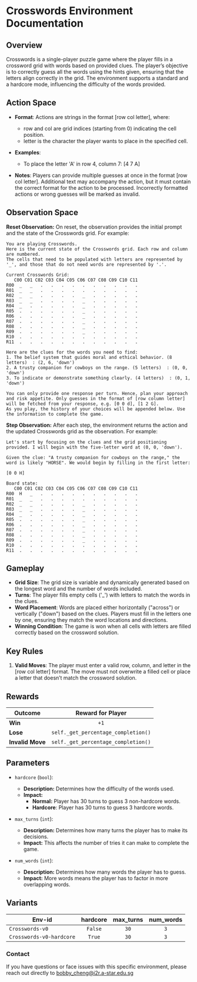 # Crosswords Environment Documentation

## Overview
Crosswords is a single-player puzzle game where the player fills in a crossword grid with words based on provided clues. The player’s objective is to correctly guess all the words using the hints given, ensuring that the letters align correctly in the grid. The environment supports a standard and a hardcore mode, influencing the difficulty of the words provided.

## Action Space
- **Format**: Actions are strings in the format [row col letter], where:
    - row and col are grid indices (starting from 0) indicating the cell position.
    - letter is the character the player wants to place in the specified cell.

- **Examples**:
    - To place the letter 'A' in row 4, column 7: [4 7 A]

- **Notes**: Players can provide multiple guesses at once in the format [row col letter]. Additional text may accompany the action, but it must contain the correct format for the action to be processed. Incorrectly formatted actions or wrong guesses will be marked as invalid.

## Observation Space

**Reset Observation:**
On reset, the observation provides the initial prompt and the state of the Crosswords grid. For example:

```plaintext
You are playing Crosswords.
Here is the current state of the Crosswords grid. Each row and column are numbered.
The cells that need to be populated with letters are represented by '_', and those that do not need words are represented by '.'.

Current Crosswords Grid:
   C00 C01 C02 C03 C04 C05 C06 C07 C08 C09 C10 C11
R00  _   _   .   .   .   .   .   .   .   .   .   .  
R01  _   _   .   .   .   .   .   .   .   .   .   .  
R02  _   _   .   .   .   .   _   .   .   .   .   .  
R03  _   _   .   .   .   .   _   .   .   .   .   .  
R04  _   .   .   .   .   .   _   .   .   .   .   .  
R05  .   .   .   .   .   .   _   .   .   .   .   .  
R06  .   .   .   .   .   .   _   .   .   .   .   .  
R07  .   .   .   .   .   .   _   .   .   .   .   .  
R08  .   .   .   .   .   .   _   .   .   .   .   .  
R09  .   .   .   .   .   .   _   .   .   .   .   .  
R10  .   .   .   .   .   .   .   .   .   .   .   .  
R11  .   .   .   .   .   .   .   .   .   .   .   .  

Here are the clues for the words you need to find:
1. The belief system that guides moral and ethical behavior. (8 letters)  : (2, 6, 'down')
2. A trusty companion for cowboys on the range. (5 letters)  : (0, 0, 'down')
3. To indicate or demonstrate something clearly. (4 letters)  : (0, 1, 'down')

You can only provide one response per turn. Hence, plan your approach and risk appetite. Only guesses in the format of [row column letter] will be fetched from your response, e.g. [0 0 d], [1 2 G].
As you play, the history of your choices will be appended below. Use the information to complete the game.

```

**Step Observation:**
After each step, the environment returns the action and the updated Crosswords grid as the observation. For example:

```plaintext
Let's start by focusing on the clues and the grid positioning provided. I will begin with the five-letter word at (0, 0, 'down').

Given the clue: "A trusty companion for cowboys on the range," the word is likely "HORSE". We would begin by filling in the first letter:

[0 0 H]

Board state: 
   C00 C01 C02 C03 C04 C05 C06 C07 C08 C09 C10 C11
R00  H   _   .   .   .   .   .   .   .   .   .   .  
R01  _   _   .   .   .   .   .   .   .   .   .   .  
R02  _   _   .   .   .   .   _   .   .   .   .   .  
R03  _   _   .   .   .   .   _   .   .   .   .   .  
R04  _   .   .   .   .   .   _   .   .   .   .   .  
R05  .   .   .   .   .   .   _   .   .   .   .   .  
R06  .   .   .   .   .   .   _   .   .   .   .   .  
R07  .   .   .   .   .   .   _   .   .   .   .   .  
R08  .   .   .   .   .   .   _   .   .   .   .   .  
R09  .   .   .   .   .   .   _   .   .   .   .   .  
R10  .   .   .   .   .   .   .   .   .   .   .   .  
R11  .   .   .   .   .   .   .   .   .   .   .   .  

```

## Gameplay
- **Grid Size**: The grid size is variable and dynamically generated based on the longest word and the number of words included.
- **Turns**: The player fills empty cells ('_') with letters to match the words in the clues.
- **Word Placement**: Words are placed either horizontally ("across") or vertically ("down") based on the clues. Players must fill in the letters one by one, ensuring they match the word locations and directions.
- **Winning Condition**: The game is won when all cells with letters are filled correctly based on the crossword solution.


## Key Rules

1. **Valid Moves**: The player must enter a valid row, column, and letter in the [row col letter] format. The move must not overwrite a filled cell or place a letter that doesn’t match the crossword solution.


## Rewards
| Outcome          |             Reward for Player              |
|------------------|:-------------------------------------------:|
| **Win**          |                    `+1`                    |
| **Lose**         |    `self._get_percentage_completion()`     |
| **Invalid Move** |    `self._get_percentage_completion()`     |

## Parameters

- `hardcore` (`bool`):
    - **Description:** Determines how the difficulty of the words used.
    - **Impact:**
        - **Normal:** Player has 30 turns to guess 3 non-hardcore words.
        - **Hardcore**: Player has 30 turns to guess 3 hardcore words.

- `max_turns` (`int`):
    - **Description:** Determines how many turns the player has to make its decisions.
    - **Impact:** This affects the number of tries it can make to complete the game. 

- `num_words` (`int`):
    - **Description:** Determines how many words the player has to guess.
    - **Impact:** More words means the player has to factor in more overlapping words. 

## Variants

| Env-id                    | hardcore | max_turns | num_words |
|---------------------------|:--------:|:---------:|:---------:|
| `Crosswords-v0`           | `False`  |  `30`     |  `3`      |
| `Crosswords-v0-hardcore`  | `True`   |  `30`     |  `3`      |



### Contact
If you have questions or face issues with this specific environment, please reach out directly to bobby_cheng@i2r.a-star.edu.sg